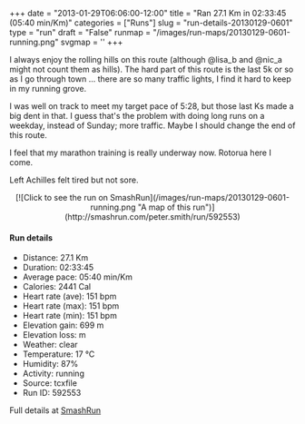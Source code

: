 +++
date = "2013-01-29T06:06:00-12:00"
title = "Ran 27.1 Km in 02:33:45 (05:40 min/Km)"
categories = ["Runs"]
slug = "run-details-20130129-0601"
type = "run"
draft = "False"
runmap = "/images/run-maps/20130129-0601-running.png"
svgmap = '<polyline points="72 22, 72 21, 71 21, 68 22, 66 24, 65 26, 65 30, 62 35, 62 36, 62 37, 59 47, 56 55, 51 70, 45 89, 42 97, 41 100, 40 99, 35 96, 33 92, 30 90, 21 80, 19 76, 18 75, 19 73, 17 70, 13 72, 11 72, 9 71, 1 64, 2 63, 6 59, 6 55, 6 54, 7 49, 8 48, 7 44, 6 33, 0 25, 14 19, 19 15, 19 14, 19 13, 17 12, 19 10, 24 9, 26 8, 33 6, 33 5, 34 4, 38 1, 46 0, 50 2, 51 3, 51 5, 54 14, 57 17, 58 17, 62 19, 64 19, 65 19, 65 18, 70 17, 75 17, 79 18, 82 20, 85 21, 85 22, 86 22, 89 19, 95 17, 96 18, 98 21, 99 21, 99 22, 97 24, 92 25, 91 26, 88 25, 86 23, 86 22, 81 20, 78 18, 77 18, 75 21, 74 21">'
+++

I always enjoy the rolling hills on this route (although @lisa_b and @nic_a might not count them as hills). The hard part of this route is the last 5k or so as I go through town ... there are so many traffic lights, I find it hard to keep in my running grove. 

I was well on track to meet my target pace of 5:28, but those last Ks made a big dent in that. I guess that's the problem with doing long runs on a weekday, instead of Sunday; more traffic.  Maybe I should change the end of this route. 

I feel that my marathon training is really underway now. Rotorua here I come. 

Left Achilles felt tired but not sore. 





<!--more-->

<center>
[![Click to see the run on SmashRun](/images/run-maps/20130129-0601-running.png "A map of this run")](http://smashrun.com/peter.smith/run/592553)
</center>

#### Run details

* Distance: 27.1 Km
* Duration: 02:33:45
* Average pace: 05:40 min/Km
* Calories: 2441 Cal
* Heart rate (ave): 151 bpm
* Heart rate (max): 151 bpm
* Heart rate (min): 151 bpm
* Elevation gain: 699 m
* Elevation loss:  m
* Weather: clear
* Temperature: 17 &deg;C
* Humidity: 87%
* Activity: running
* Source: tcxfile
* Run ID: 592553

Full details at [SmashRun](http://smashrun.com/peter.smith/run/592553)